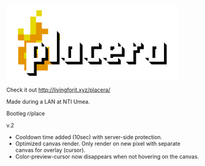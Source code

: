 ![img](placera.png)



Check it out http://livingforit.xyz/placera/

Made during a LAN at NTI Umea.

Bootleg r/place

v.2
- Cooldown time added (10sec) with server-side protection.
- Optimized canvas render. Only render on new pixel with separate canvas for
overlay (cursor).
- Color-preview-cursor now disappears when not hovering on the canvas.
